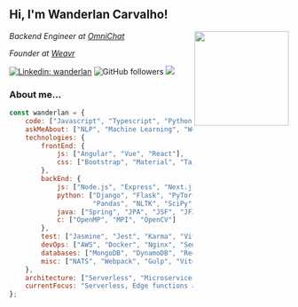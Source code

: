 <h2>Hi, I'm Wanderlan Carvalho!</h2>
<img align='right' src="https://giffiles.alphacoders.com/136/13626.gif" width="170">
<p><em>Backend Engineer at <a href="https://omni.chat/">OmniChat</a></em></p>
<p><em>Founder at <a href="https://weavr.com.br/">Weavr</a></em></p>

[![Linkedin: wanderlan](https://img.shields.io/badge/-wanderlan-blue?style=flat-square&logo=Linkedin&logoColor=white&link=https://www.linkedin.com/in/wanderlan-alecio-de-carvalho-7283b6151/)](https://www.linkedin.com/in/wanderlan-alecio-de-carvalho-7283b6151/)
![GitHub followers](https://img.shields.io/github/followers/wandercap?label=Follow&style=social)
![](https://visitor-badge.glitch.me/badge?page_id=wandercap.wandercap)

### About me...

```javascript
const wanderlan = {
    code: ["Javascript", "Typescript", "Python", "Java", "C", "Rust"],
    askMeAbout: ["NLP", "Machine Learning", "Web Dev", "MMORPG", "Prog Metal", "Animes"],
    technologies: {
        frontEnd: {
            js: ["Angular", "Vue", "React"],
            css: ["Bootstrap", "Material", "Tailwind", "Radix UI"]
        },
        backEnd: {
            js: ["Node.js", "Express", "Next.js", "NestJS"],
            python: ["Django", "Flask", "PyTorch", "Tensorflow", "Keras", "SciKit-Learn",
                     "Pandas", "NLTK", "SciPy", "Matplotlib", "spaCy", "Gensim"],
            java: ["Spring", "JPA", "JSF", "JFX"],
            c: ["OpenMP", "MPI", "OpenCV"]
        },
        test: ["Jasmine", "Jest", "Karma", "Vitest"],
        devOps: ["AWS", "Docker", "Nginx", "SemaphoreCI", "Jenkins", "Vercel"],
        databases: ["MongoDB", "DynamoDB", "RedShift", "SQLServer", "PostgressSQL", "MySQL", "PlanetScale", "Firebase"],
        misc: ["NATS", "Webpack", "Gulp", "Vite", "Strapi", "Parse Server"]
    },
    architecture: ["Serverless", "Microservices", "PWA", "SPA", "Micro FrontEnd"],
    currentFocus: "Serverless, Edge functions and LLMs"
};
```
